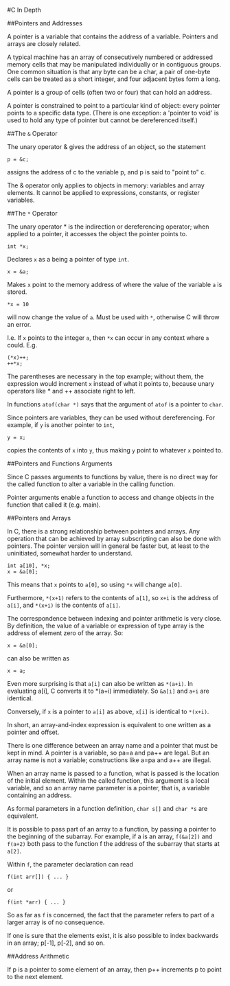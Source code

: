 #C In Depth

##Pointers and Addresses

A pointer is a variable that contains the address of a variable. Pointers and arrays are closely related. 

A typical machine has an array of consecutively numbered or addressed memory cells that may be manipulated individually or in contiguous groups. One common situation is that any byte can be a char, a pair of one-byte cells can be treated as a short integer, and four adjacent bytes form a long.

A pointer is a group of cells (often two or four) that can hold an address.

A pointer is constrained to point to a particular kind of object: every pointer points to a specific data type. (There is one exception: a 'pointer to void' is used to hold any type of pointer but cannot be dereferenced itself.)

##The `&` Operator

The unary operator & gives the address of an object, so the statement
	p = &c;
assigns the address of c to the variable p, and p is said to "point to" c.
The & operator only applies to objects in memory: variables and array elements. It cannot be applied to expressions, constants, or register variables.

##The `*` Operator
The unary operator * is the indirection or dereferencing operator; when applied to a pointer, it accesses the object the pointer points to.
	int *x;
Declares `x` as a being a pointer of type `int`.
	x = &a;
Makes `x` point to the memory address of where the value of the variable `a` is stored.
	*x = 10 
will now change the value of `a`. Must be used with `*`, otherwise C will throw an error.

I.e. If `x` points to the integer `a`, then `*x` can occur in any context where `a` could. E.g.

	(*x)++;
	++*x;	The parentheses are necessary in the top example; without them, the expression would increment `x` instead of what it points to, because unary operators like * and ++ associate right to left.In functions `atof(char *)` says that the argument of `atof` is a pointer to `char`.
Since pointers are variables, they can be used without dereferencing. For example, if `y` is another pointer to `int`,
	y = x;
copies the contents of `x` into `y`, thus making `y` point to whatever `x` pointed to.


##Pointers and Functions Arguments

Since C passes arguments to functions by value, there is no direct way for the called function to alter a variable in the calling function.

Pointer arguments enable a function to access and change objects in the function that called it (e.g. main).


##Pointers and Arrays

In C, there is a strong relationship between pointers and arrays. Any operation that can be achieved by array subscripting can also be done with pointers. The pointer version will in general be faster but, at least to the uninitiated, somewhat harder to understand. 

	int a[10], *x;
	x = &a[0];

This means that `x` points to `a[0]`, so using `*x` will change `a[0]`.

Furthermore, `*(x+1)` refers to the contents of `a[1]`, so `x+i` is the address of `a[i]`, and `*(x+i)` is the contents of `a[i]`.

The correspondence between indexing and pointer arithmetic is very close. By definition, the value of a variable or expression of type array is the address of element zero of the array. So:

	x = &a[0];

can also be written as
	
	x = a;

Even more surprising is that `a[i]` can also be written as `*(a+i)`. In evaluating a[i], C converts it to *(a+i) immediately. So `&a[i]` and `a+i` are identical.

Conversely, if `x` is a pointer to `a[i]` as above, `x[i]` is identical to `*(x+i)`.

In short, an array-and-index expression is equivalent to one written as a pointer and offset.

There is one difference between an array name and a pointer that must be kept in mind. A pointer is a variable, so pa=a and pa++ are legal. But an array name is not a variable; constructions like a=pa and a++ are illegal.

When an array name is passed to a function, what is passed is the location of the initial element. Within the called function, this argument is a local variable, and so an array name parameter is a pointer, that is, a variable containing an address. 

As formal parameters in a function definition, `char s[]` and `char *s` are equivalent. 

It is possible to pass part of an array to a function, by passing a pointer to the beginning of the subarray. For example, if a is an array, `f(&a[2])` and `f(a+2)` both pass to the function f the address of the subarray that starts at `a[2]`. 

Within `f`, the parameter declaration can read

	f(int arr[]) { ... }or
	f(int *arr) { ... }So as far as `f` is concerned, the fact that the parameter refers to part of a larger array is of no consequence.
If one is sure that the elements exist, it is also possible to index backwards in an array; p[-1], p[-2], and so on. 
##Address Arithmetic
If p is a pointer to some element of an array, then p++ increments p to point to the next element.